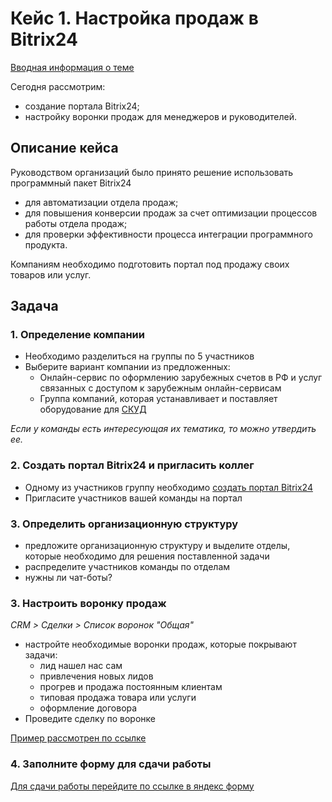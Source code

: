 # Кейс 1. Настройка  продаж в Bitrix24
<!-- [Презентация кейса]() -->
[Вводная информация о теме](info.md)

Сегодня рассмотрим:

* создание портала Bitrix24;
* настройку воронки продаж для менеджеров и руководителей.

## Описание кейса

Руководством организаций было принято решение использовать программный пакет Bitrix24
<!-- TODO - предложите ваши варианты "для чего"? -->
* для автоматизации отдела продаж;
* для повышения конверсии продаж за счет оптимизации процессов работы отдела продаж;
* для проверки эффективности процесса интеграции программного продукта.

Компаниям необходимо подготовить портал под продажу своих товаров или услуг.

## Задача

### 1. Определение компании

* Необходимо разделиться на группы по 5 участников
* Выберите вариант компании из предложенных:
  * Онлайн-сервис по оформлению зарубежных счетов в РФ и услуг связанных с доступом к зарубежным онлайн-сервисам
  * Группа компаний, которая устанавливает и поставляет оборудование для [СКУД](https://www.delta.ru/blog/chto-takoe-skud/)

_Если у команды есть интересующая их тематика, то можно утвердить ее._

### 2. Создать портал Bitrix24 и пригласить коллег

* Одному из участников группу необходимо [создать портал Bitrix24](https://auth2.bitrix24.net/create/)
* Пригласите участников вашей команды на портал

### 3. Определить организационную структуру

* предложите организационную структуру и выделите отделы, которые необходимо для решения поставленной задачи
* распределите участников команды по отделам
* нужны ли чат-боты?

### 3. Настроить воронку продаж

_CRM > Сделки > Список воронок "Общая"_

* настройте необходимые воронки продаж, которые покрывают задачи:
  * лид нашел нас сам
  * привлечения новых лидов
  * прогрев и продажа постоянным клиентам
  * типовая продажа товара или услуги
  * оформление договора
* Проведите сделку по воронке

[Пример рассмотрен по ссылке](info.md/#пример-работы-с-crm-для-облачного-провайдера)

### 4. Заполните форму для сдачи работы

[Для сдачи работы перейдите по ссылке в яндекс форму](https://forms.yandex.ru/cloud/66dbe4a55d2a0641b05151ea/)
